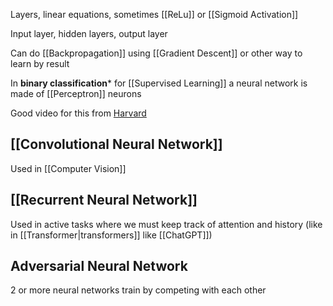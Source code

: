 Layers, linear equations, sometimes [[ReLu]] or [[Sigmoid Activation]]

Input layer, hidden layers, output layer

Can do [[Backpropagation]] using [[Gradient Descent]] or other way to learn by result

In **binary classification*** for [[Supervised Learning]] a neural network is made of [[Perceptron]] neurons

Good video for this from [Harvard](https://www.youtube.com/watch?v=J1QD9hLDEDY)

## [[Convolutional Neural Network]]
Used in [[Computer Vision]]

## [[Recurrent Neural Network]]
Used in active tasks where we must keep track of attention and history (like in [[Transformer|transformers]] like [[ChatGPT]])

## Adversarial Neural Network
2 or more neural networks train by competing with each other